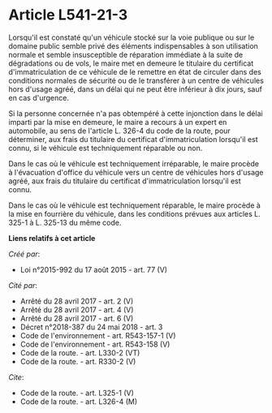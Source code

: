 # Article L541-21-3

Lorsqu'il est constaté qu'un véhicule stocké sur la voie publique ou sur le domaine public semble privé des éléments
indispensables à son utilisation normale et semble insusceptible de réparation immédiate à la suite de dégradations ou de
vols, le maire met en demeure le titulaire du certificat d'immatriculation de ce véhicule de le remettre en état de circuler
dans des conditions normales de sécurité ou de le transférer à un centre de véhicules hors d'usage agréé, dans un délai qui
ne peut être inférieur à dix jours, sauf en cas d'urgence. 

Si la personne concernée n'a pas obtempéré à cette injonction dans le délai imparti par la mise en demeure, le maire a
recours à un expert en automobile, au sens de l'article L. 326-4 du code de la route, pour déterminer, aux frais du titulaire
du certificat d'immatriculation lorsqu'il est connu, si le véhicule est techniquement réparable ou non. 

Dans le cas où le véhicule est techniquement irréparable, le maire procède à l'évacuation d'office du véhicule vers un centre
de véhicules hors d'usage agréé, aux frais du titulaire du certificat d'immatriculation lorsqu'il est connu. 

Dans le cas où le véhicule est techniquement réparable, le maire procède à la mise en fourrière du véhicule, dans les
conditions prévues aux articles L. 325-1 à L. 325-13 du même code.

**Liens relatifs à cet article**

_Créé par_:

  - Loi n°2015-992 du 17 août 2015 - art. 77 (V)

_Cité par_:

  - Arrêté du 28 avril 2017 - art. 2 (V)
  - Arrêté du 28 avril 2017 - art. 4 (V)
  - Arrêté du 28 avril 2017 - art. 6 (V)
  - Décret n°2018-387 du 24 mai 2018 - art. 3
  - Code de l'environnement - art. R543-157-1 (V)
  - Code de l'environnement - art. R543-158 (V)
  - Code de la route. - art. L330-2 (VT)
  - Code de la route. - art. R330-2 (V)

_Cite_:

  - Code de la route. - art. L325-1 (V)
  - Code de la route. - art. L326-4 (M)
